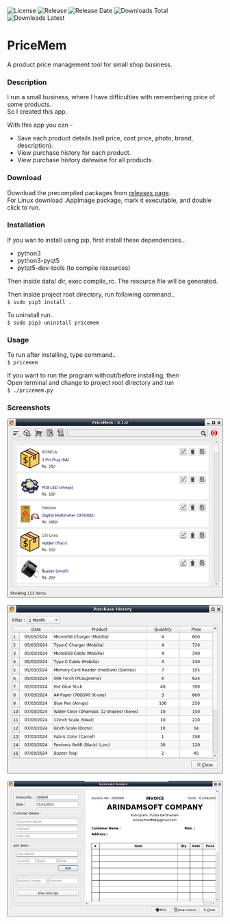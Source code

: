 ![License](https://img.shields.io/github/license/ksharindam/pricemem)
![Release](https://img.shields.io/github/v/release/ksharindam/pricemem)
![Release Date](https://img.shields.io/github/release-date/ksharindam/pricemem)
![Downloads Total](https://img.shields.io/github/downloads/ksharindam/pricemem/total)
![Downloads Latest](https://img.shields.io/github/downloads/ksharindam/pricemem/latest/total)

# PriceMem
A product price management tool for small shop business.  

### Description

I run a small business, where I have difficulties with remembering price of some products.  
So I created this app.

With this app you can -  
* Save each product details (sell price, cost price, photo, brand, description).  
* View purchase history for each product.  
* View purchase history datewise for all products.  


### Download
Download the precompiled packages from [releases page](https://github.com/ksharindam/pricemem/releases).  
For Linux download .AppImage package, mark it executable, and double click to run.  

### Installation

If you wan to install using pip, first install these dependencies...  

* python3  
* python3-pyqt5  
* pytqt5-dev-tools (to compile resources)  

Then inside data/ dir, exec compile_rc. The resource file will be generated.  

Then inside project root directory, run following command..  
`$ sudo pip3 install .`  

To uninstall run..  
`$ sudo pip3 uninstall pricemem`    

### Usage

To run after installing, type command..  
`$ pricemem`  

If you want to run the program without/before installing, then  
Open terminal and change to project root directory and run  
`$ ./pricemem.py`  


### Screenshots

![Screenshot1](data/screenshots/Screenshot1.jpg)  


![Screenshot2](data/screenshots/Screenshot2.jpg)  


![Screenshot3](data/screenshots/Screenshot3.jpg)  

